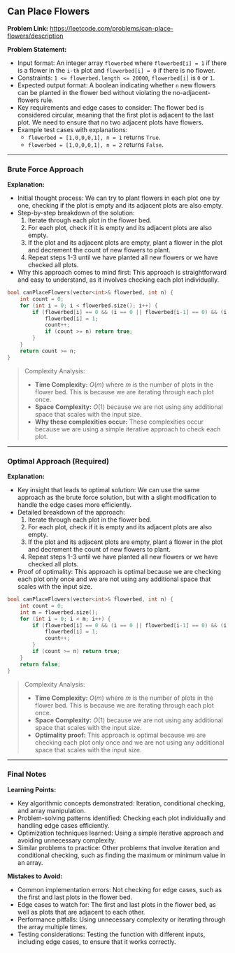 ## Can Place Flowers

**Problem Link:** https://leetcode.com/problems/can-place-flowers/description

**Problem Statement:**
- Input format: An integer array `flowerbed` where `flowerbed[i] = 1` if there is a flower in the `i-th` plot and `flowerbed[i] = 0` if there is no flower.
- Constraints: `1 <= flowerbed.length <= 20000`, `flowerbed[i]` is `0` or `1`.
- Expected output format: A boolean indicating whether `n` new flowers can be planted in the flower bed without violating the no-adjacent-flowers rule.
- Key requirements and edge cases to consider: The flower bed is considered circular, meaning that the first plot is adjacent to the last plot. We need to ensure that no two adjacent plots have flowers.
- Example test cases with explanations:
  - `flowerbed = [1,0,0,0,1], n = 1` returns `True`.
  - `flowerbed = [1,0,0,0,1], n = 2` returns `False`.

---

### Brute Force Approach

**Explanation:**
- Initial thought process: We can try to plant flowers in each plot one by one, checking if the plot is empty and its adjacent plots are also empty.
- Step-by-step breakdown of the solution:
  1. Iterate through each plot in the flower bed.
  2. For each plot, check if it is empty and its adjacent plots are also empty.
  3. If the plot and its adjacent plots are empty, plant a flower in the plot and decrement the count of new flowers to plant.
  4. Repeat steps 1-3 until we have planted all new flowers or we have checked all plots.
- Why this approach comes to mind first: This approach is straightforward and easy to understand, as it involves checking each plot individually.

```cpp
bool canPlaceFlowers(vector<int>& flowerbed, int n) {
    int count = 0;
    for (int i = 0; i < flowerbed.size(); i++) {
        if (flowerbed[i] == 0 && (i == 0 || flowerbed[i-1] == 0) && (i == flowerbed.size()-1 || flowerbed[i+1] == 0)) {
            flowerbed[i] = 1;
            count++;
            if (count >= n) return true;
        }
    }
    return count >= n;
}
```

> Complexity Analysis:
> - **Time Complexity:** $O(m)$ where $m$ is the number of plots in the flower bed. This is because we are iterating through each plot once.
> - **Space Complexity:** $O(1)$ because we are not using any additional space that scales with the input size.
> - **Why these complexities occur:** These complexities occur because we are using a simple iterative approach to check each plot.

---

### Optimal Approach (Required)

**Explanation:**
- Key insight that leads to optimal solution: We can use the same approach as the brute force solution, but with a slight modification to handle the edge cases more efficiently.
- Detailed breakdown of the approach:
  1. Iterate through each plot in the flower bed.
  2. For each plot, check if it is empty and its adjacent plots are also empty.
  3. If the plot and its adjacent plots are empty, plant a flower in the plot and decrement the count of new flowers to plant.
  4. Repeat steps 1-3 until we have planted all new flowers or we have checked all plots.
- Proof of optimality: This approach is optimal because we are checking each plot only once and we are not using any additional space that scales with the input size.

```cpp
bool canPlaceFlowers(vector<int>& flowerbed, int n) {
    int count = 0;
    int m = flowerbed.size();
    for (int i = 0; i < m; i++) {
        if (flowerbed[i] == 0 && (i == 0 || flowerbed[i-1] == 0) && (i == m-1 || flowerbed[i+1] == 0)) {
            flowerbed[i] = 1;
            count++;
        }
        if (count >= n) return true;
    }
    return false;
}
```

> Complexity Analysis:
> - **Time Complexity:** $O(m)$ where $m$ is the number of plots in the flower bed. This is because we are iterating through each plot once.
> - **Space Complexity:** $O(1)$ because we are not using any additional space that scales with the input size.
> - **Optimality proof:** This approach is optimal because we are checking each plot only once and we are not using any additional space that scales with the input size.

---

### Final Notes

**Learning Points:**
- Key algorithmic concepts demonstrated: Iteration, conditional checking, and array manipulation.
- Problem-solving patterns identified: Checking each plot individually and handling edge cases efficiently.
- Optimization techniques learned: Using a simple iterative approach and avoiding unnecessary complexity.
- Similar problems to practice: Other problems that involve iteration and conditional checking, such as finding the maximum or minimum value in an array.

**Mistakes to Avoid:**
- Common implementation errors: Not checking for edge cases, such as the first and last plots in the flower bed.
- Edge cases to watch for: The first and last plots in the flower bed, as well as plots that are adjacent to each other.
- Performance pitfalls: Using unnecessary complexity or iterating through the array multiple times.
- Testing considerations: Testing the function with different inputs, including edge cases, to ensure that it works correctly.
